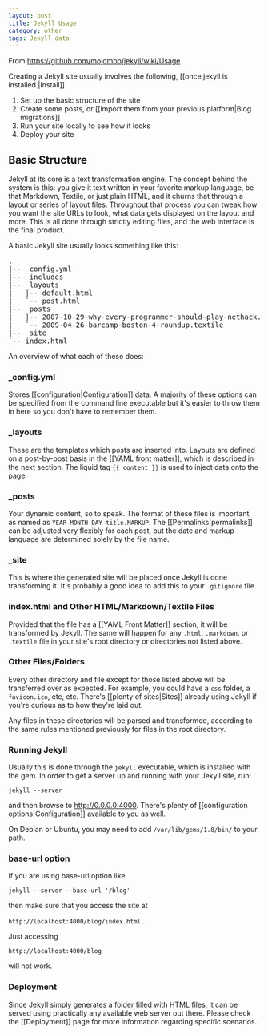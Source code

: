 ```yaml
---
layout: post
title: Jekyll Usage
category: other
tags: Jekyll data
---
```


From:https://github.com/mojombo/jekyll/wiki/Usage

Creating a Jekyll site usually involves the following, [[once jekyll is installed.|Install]]

1. Set up the basic structure of the site
2. Create some posts, or [[import them from your previous platform|Blog migrations]]
3. Run your site locally to see how it looks
4. Deploy your site

## Basic Structure

Jekyll at its core is a text transformation engine. The concept behind the system is this: you give it text written in your favorite markup language, be that Markdown, Textile, or just plain HTML, and it churns that through a layout or series of layout files. Throughout that process you can tweak how you want the site URLs to look, what data gets displayed on the layout and more. This is all done through strictly editing files, and the web interface is the final product.

A basic Jekyll site usually looks something like this:

<!-- more -->

<pre>
.
|-- _config.yml
|-- _includes
|-- _layouts
|   |-- default.html
|   `-- post.html
|-- _posts
|   |-- 2007-10-29-why-every-programmer-should-play-nethack.textile
|   `-- 2009-04-26-barcamp-boston-4-roundup.textile
|-- _site
`-- index.html
</pre>

An overview of what each of these does:

### _config.yml

Stores [[configuration|Configuration]] data. A majority of these options can be specified from the command line executable but it's easier to throw them in here so you don't have to remember them.



### _layouts

These are the templates which posts are inserted into. Layouts are defined on a post-by-post basis in the [[YAML front matter]], which is described in the next section. The liquid tag <code>{{ content }}</code> is used to inject data onto the page.


### _posts

Your dynamic content, so to speak. The format of these files is important, as named as `YEAR-MONTH-DAY-title.MARKUP`. The [[Permalinks|permalinks]] can be adjusted very flexibly for each post, but the date and markup language are determined solely by the file name.

### _site

This is where the generated site will be placed once Jekyll is done transforming it. It's probably a good idea to add this to your `.gitignore` file.

### index.html and Other HTML/Markdown/Textile Files

Provided that the file has a [[YAML Front Matter]] section, it will be transformed by Jekyll. The same will happen for any `.html`, `.markdown`, or `.textile` file in your site's root directory or directories not listed above.

### Other Files/Folders

Every other directory and file except for those listed above will be transferred over as expected. For example, you could have a `css` folder, a `favicon.ico`, etc, etc. There's [[plenty of sites|Sites]] already using Jekyll if you're curious as to how they're laid out.

Any files in these directories will be parsed and transformed, according to the same rules mentioned previously for files in the root directory.

### Running Jekyll

Usually this is done through the `jekyll` executable, which is installed with the gem. In order to get a server up and running with your Jekyll site, run:

`jekyll --server` 

and then browse to http://0.0.0.0:4000. There's plenty of [[configuration options|Configuration]] available to you as well.

On Debian or Ubuntu, you may need to add `/var/lib/gems/1.8/bin/` to your path.

### base-url option

If you are using base-url option like 

`jekyll --server --base-url '/blog'`

then make sure that you access the site at 

`http://localhost:4000/blog/index.html` . 

Just accessing 

`http://localhost:4000/blog`

will not work.

### Deployment

Since Jekyll simply generates a folder filled with HTML files, it can be served using practically any available web server out there. Please check the [[Deployment]] page for more information regarding specific scenarios.
